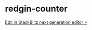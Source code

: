 # redgin-counter

[Edit in StackBlitz next generation editor ⚡️](https://stackblitz.com/~/github.com/josnin/redgin-counter)